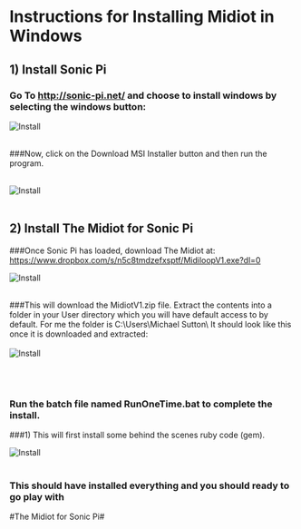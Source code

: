 # Instructions for Installing Midiot in Windows

## 1) Install Sonic Pi 

### Go To http://sonic-pi.net/ and choose to install windows by selecting the windows button:

![Install](https://github.com/mojoD/midiloops/blob/master/images/zzz%20-%20sonicpiload1.png)
<br><br>
  
  
      





###Now, click on the Download MSI Installer button and then run the program.
<br><br>

![Install](https://github.com/mojoD/midiloops/blob/master/images/zzz-%20sonicpiload2.png)
<br><br>

## 2) Install The Midiot for Sonic Pi
###Once Sonic Pi has loaded, download The Midiot at: https://www.dropbox.com/s/n5c8tmdzefxsptf/MidiloopV1.exe?dl=0

![Install](https://github.com/mojoD/midiloops/blob/master/images/zzz%20-%20P1.PNG)
<br><br>


###This will download the MidiotV1.zip file.  Extract the contents into a folder in your User directory which you will have default access to by default.  For me the folder is C:\Users\Michael Sutton\  It should look like this once it is downloaded and extracted:
<br><br>
![Install](https://github.com/mojoD/midiloops/blob/master/images/zzz%20-%20midiloopzip.png)

<br><br>
### Run the batch file named RunOneTime.bat to complete the install.  

###1) This will first install some behind the scenes ruby code (gem).

![Install](https://github.com/mojoD/midiloops/blob/master/images/zzz%20-%20sonicpiload5.png)
<br><br>




### This should have installed everything and you should ready to go play with 
#The Midiot for Sonic Pi#








